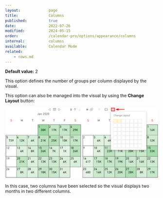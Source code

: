 ```yaml
---
layout:             page
title:              Columns 
published:          true
date:               2022-07-26
modified:           2024-05-15
order:              /calendar-pro/options/appearance/columns
internal:           columns
available:          Calendar Mode
related:
    - rows.md
---
```

**Default value:** 2

This option defines the number of groups per column displayed by the visual.

This option can also be managed into the visual by using the **Change Layout** button:

<img src="images/columns.png" width="700" alt="Columns changing in Calendar pro">

In this case, two columns have been selected so the visual displays two months in two different columns.

